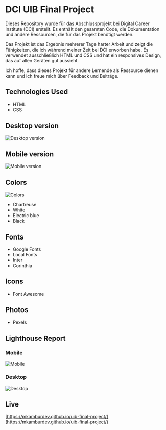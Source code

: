 # DCI UIB Final Project

Dieses Repository wurde für das Abschlussprojekt bei Digital Career Institute (DCI) erstellt. Es enthält den gesamten Code, die Dokumentation und andere Ressourcen, die für das Projekt benötigt werden.

Das Projekt ist das Ergebnis mehrerer Tage harter Arbeit und zeigt die Fähigkeiten, die ich während meiner Zeit bei DCI erworben habe. Es verwendet ausschließlich HTML und CSS und hat ein responsives Design, das auf allen Geräten gut aussieht.

Ich hoffe, dass dieses Projekt für andere Lernende als Ressource dienen kann und ich freue mich über Feedback und Beiträge.

## Technologies Used
- HTML
- CSS

## Desktop version
![Desktop version](https://i.imgur.com/IG0sgWH.jpeg)

## Mobile version
![Mobile version](https://i.imgur.com/A6RqncJ.png)

## Colors
![Colors](https://i.imgur.com/ZgBklb5.png)
- Chartreuse
- White
- Electric blue
- Black

## Fonts
- Google Fonts
- Local Fonts
- Inter
- Corinthia

## Icons
- Font Awesome

## Photos
- Pexels

## Lighthouse Report
### Mobile
![Mobile](https://i.imgur.com/bQv59ej.png)

### Desktop
![Desktop](https://i.imgur.com/2M5qiDE.png)

## Live
[https://mkamburdev.github.io/uib-final-project/](https://mkamburdev.github.io/uib-final-project/)
